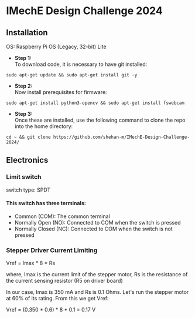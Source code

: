 # IMechE Design Challenge 2024

## Installation

OS: Raspberry Pi OS (Legacy, 32-bit) Lite

- **Step 1:** \
  To download code, it is necessary to have git installed:

```shell
sudo apt-get update && sudo apt-get install git -y
```

- **Step 2:** \
  Now install prerequisites for firmware:

```shell
sudo apt-get install python3-opencv && sudo apt-get install fswebcam
```

- **Step 3:** \
  Once these are installed, use the following command to clone the repo into the home directory:

```shell
cd ~ && git clone https://github.com/shehan-m/IMechE-Design-Challenge-2024/
```


## Electronics

### Limit switch

switch type: SPDT

#### This switch has three terminals:

- Common (COM): The common terminal
- Normally Open (NO): Connected to COM when the switch is pressed
- Normally Closed (NC): Connected to COM when the switch is not pressed

### Stepper Driver Current Limiting

Vref = Imax * 8 * Rs

where, Imax is the current limit of the stepper motor, Rs is the resistance of the current sensing resistor (R5 on driver board)

In our case, Imax is 350 mA and Rs is 0.1 Ohms. Let's run the stepper motor at 60% of its rating. From this we get Vref:

Vref = (0.350 * 0.6) * 8 * 0.1 = 0.17 V
